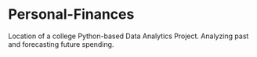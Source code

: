 # Personal-Finances
Location of a college Python-based Data Analytics Project. Analyzing past and forecasting future spending.
